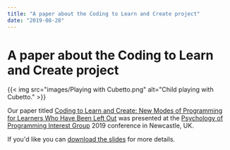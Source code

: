 ```yaml
---
title: "A paper about the Coding to Learn and Create project"
date: "2019-08-28"
---
```


# A paper about the Coding to Learn and Create project

{{< img src="images/Playing with Cubetto.png" alt="Child playing with Cubetto." >}}

Our paper titled [Coding to Learn and Create: New Modes of Programming for Learners Who Have Been Left Out](https://idrc.cachefly.net/codelearncreate.org/blog/ppig-2019-conference/docs/Coding%20to%20Learn%20and%20Create%20-%20PPIG%202019%20-%20Paper.pdf) was presented at the [Psychology of Programming Interest Group](http://www.ppig.org/) 2019 conference in Newcastle, UK. 

If you'd like you can [download the slides](https://idrc.cachefly.net/codelearncreate.org/blog/ppig-2019-conference/docs/Coding%20to%20Learn%20and%20Create%20-%20PPIG%202019%20-%20Slides.pdf) for more details.
